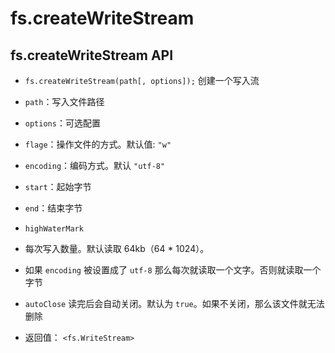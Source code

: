 # fs.createWriteStream

## fs.createWriteStream API

*   `fs.createWriteStream(path[, options]);` 创建一个写入流

*   `path`：写入文件路径

*   `options`：可选配置

*   `flage`：操作文件的方式。默认值: `"w"`

*   `encoding`：编码方式。默认 `"utf-8"`

*   `start`：起始字节

*   `end`：结束字节

*   `highWaterMark`

*   每次写入数量。默认读取 64kb（64 \* 1024）。

*   如果 `encoding` 被设置成了 `utf-8` 那么每次就读取一个文字。否则就读取一个字节

*   `autoClose` 读完后会自动关闭。默认为 `true`。如果不关闭，那么该文件就无法删除

*   返回值： `<fs.WriteStream>`
